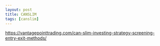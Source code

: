 ```yaml
---
layout: post
title: CANSLIM
tags: [canslim]
---
```


https://vantagepointtrading.com/can-slim-investing-strategy-screening-entry-exit-methods/